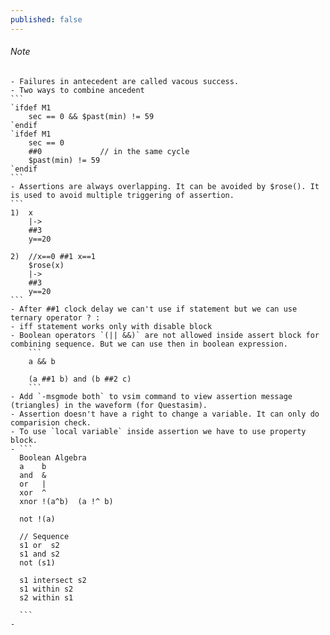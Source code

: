 ```yaml
---
published: false
---
```

###### Note
	- Failures in antecedent are called vacous success.
	- Two ways to combine ancedent
	```
	`ifdef M1
		sec == 0 && $past(min) != 59
	`endif
	`ifdef M1
		sec == 0
		##0 			// in the same cycle 
		$past(min) != 59
	`endif
	```
	- Assertions are always overlapping. It can be avoided by $rose(). It is used to avoid multiple triggering of assertion.
	```
	1)  x 
		|->
		##3
		y==20
	
	2)	//x==0 ##1 x==1
		$rose(x)
		|->
		##3
		y==20
	```
	- After ##1 clock delay we can't use if statement but we can use ternary operator ? :
	- iff statement works only with disable block
	- Boolean operators `(|| &&)` are not allowed inside assert block for combining sequence. But we can use then in boolean expression.
		```
		a && b 
		
		(a ##1 b) and (b ##2 c)
		```
	- Add `-msgmode both` to vsim command to view assertion message (triangles) in the waveform (for Questasim).
	- Assertion doesn't have a right to change a variable. It can only do comparision check.
	- To use `local variable` inside assertion we have to use property block.
	- ```
	  Boolean Algebra
	  a    b
	  and  &
	  or   |
	  xor  ^
	  xnor !(a^b)  (a !^ b)
	  
	  not !(a) 
	  
	  // Sequence 
	  s1 or  s2 
	  s1 and s2 
	  not (s1)
	  
	  s1 intersect s2 
	  s1 within s2
	  s2 within s1
	  
	  ```
	-